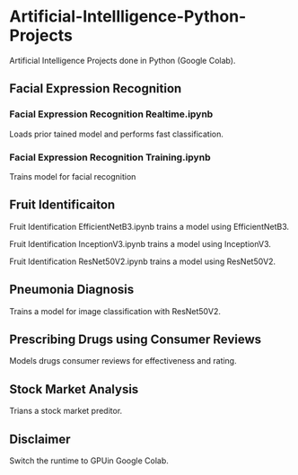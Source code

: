# Artificial-Intellligence-Python-Projects

Artificial Intelligence Projects done in Python (Google Colab).

## Facial Expression Recognition

### Facial Expression Recognition Realtime.ipynb

Loads prior tained model and performs fast classification.

### Facial Expression Recognition Training.ipynb

Trains model for facial recognition

## Fruit Identificaiton

Fruit Identification EfficientNetB3.ipynb trains a model using EfficientNetB3.

Fruit Identification InceptionV3.ipynb trains a model using InceptionV3.

Fruit Identification ResNet50V2.ipynb trains a model using ResNet50V2.

## Pneumonia Diagnosis

Trains a model for image classification with ResNet50V2.

## Prescribing Drugs using Consumer Reviews

Models drugs consumer reviews for effectiveness and rating.

## Stock Market Analysis

Trians a stock market preditor.

## Disclaimer

Switch the runtime to GPUin Google Colab.
